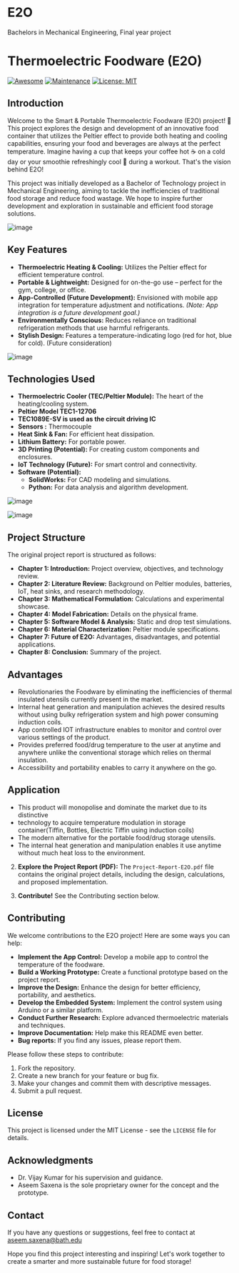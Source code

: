 # E2O
Bachelors in Mechanical Engineering, Final year project

# Thermoelectric Foodware (E2O)

[![Awesome](https://cdn.rawgit.com/sindresorhus/awesome/d7305f38d29fed78fa85652e3a63e154dd8e8829/media/badge.svg)](https://github.com/sindresorhus/awesome)
[![Maintenance](https://img.shields.io/badge/Maintained%3F-yes-green.svg)](https://GitHub.com/Naereen/StrapDown.js/graphs/commit-activity)
[![License: MIT](https://img.shields.io/badge/License-MIT-yellow.svg)](https://opensource.org/licenses/MIT)

## Introduction

Welcome to the Smart & Portable Thermoelectric Foodware (E2O) project! 🚀 This project explores the design and development of an innovative food container that utilizes the Peltier effect to provide both heating and cooling capabilities, ensuring your food and beverages are always at the perfect temperature. Imagine having a cup that keeps your coffee hot ☕ on a cold day or your smoothie refreshingly cool 🍹 during a workout.  That's the vision behind E2O!

This project was initially developed as a Bachelor of Technology project in Mechanical Engineering, aiming to tackle the inefficiencies of traditional food storage and reduce food wastage. We hope to inspire further development and exploration in sustainable and efficient food storage solutions.

![image](https://github.com/user-attachments/assets/84aea47c-7fff-49a4-871f-4360c00b5c4f)

##  Key Features

*   **Thermoelectric Heating & Cooling:** Utilizes the Peltier effect for efficient temperature control.
*   **Portable & Lightweight:** Designed for on-the-go use – perfect for the gym, college, or office.
*   **App-Controlled (Future Development):** Envisioned with mobile app integration for temperature adjustment and notifications.  *(Note: App integration is a future development goal.)*
*   **Environmentally Conscious:** Reduces reliance on traditional refrigeration methods that use harmful refrigerants.
*   **Stylish Design:** Features a temperature-indicating logo (red for hot, blue for cold). (Future consideration)

![image](https://github.com/user-attachments/assets/f26b5fbb-2860-4055-9cd4-cd64810b5fe1)

##  Technologies Used

*   **Thermoelectric Cooler (TEC/Peltier Module):** The heart of the heating/cooling system.
*   **Peltier Model TEC1-12706**
*   **TEC1089E-SV is used as the circuit driving IC**
*   **Sensors :** Thermocouple
*   **Heat Sink & Fan:**  For efficient heat dissipation. 
*   **Lithium Battery:** For portable power.
*   **3D Printing (Potential):** For creating custom components and enclosures.
*   **IoT Technology (Future):**  For smart control and connectivity.
*   **Software (Potential):**
    *   **SolidWorks:** For CAD modeling and simulations.
    *   **Python:** For data analysis and algorithm development.
 
![image](https://github.com/user-attachments/assets/f0852640-dcb1-440f-b5a1-55f82ed09805)


![image](https://github.com/user-attachments/assets/d802c0a4-dc00-42eb-8057-73ad4b917ca3)



## Project Structure

The original project report is structured as follows:

*   **Chapter 1: Introduction:** Project overview, objectives, and technology review.
*   **Chapter 2: Literature Review:** Background on Peltier modules, batteries, IoT, heat sinks, and research methodology.
*   **Chapter 3: Mathematical Formulation:** Calculations and experimental showcase.
*   **Chapter 4: Model Fabrication:** Details on the physical frame.
*   **Chapter 5: Software Model & Analysis:** Static and drop test simulations.
*   **Chapter 6: Material Characterization:** Peltier module specifications.
*   **Chapter 7: Future of E2O:** Advantages, disadvantages, and potential applications.
*   **Chapter 8: Conclusion:** Summary of the project.

## Advantages

* Revolutionaries the Foodware by eliminating the inefficiencies of thermal insulated utensils currently present in the market.
* Internal heat generation and manipulation achieves the desired results without using bulky refrigeration system and high power consuming induction coils.
* App controlled IOT infrastructure enables to monitor and control over various settings of the product.
* Provides preferred food/drug temperature to the user at anytime and anywhere unlike the conventional storage which relies on thermal insulation.
* Accessibility and portability enables to carry it anywhere on the go.

## Application

* This product will monopolise and dominate the market due to its distinctive
* technology to acquire temperature modulation in storage container(Tiffin, Bottles, Electric Tiffin using induction coils)
* The modern alternative for the portable food/drug storage utensils.
* The internal heat generation and manipulation enables it use anytime without much heat loss to the environment.

2.  **Explore the Project Report (PDF):** The `Project-Report-E2O.pdf` file contains the original project details, including the design, calculations, and proposed implementation.

3.  **Contribute!**  See the Contributing section below.

## Contributing

We welcome contributions to the E2O project! Here are some ways you can help:

*   **Implement the App Control:** Develop a mobile app to control the temperature of the foodware. 
*   **Build a Working Prototype:** Create a functional prototype based on the project report.
*   **Improve the Design:** Enhance the design for better efficiency, portability, and aesthetics. 
*   **Develop the Embedded System:** Implement the control system using Arduino or a similar platform.
*   **Conduct Further Research:** Explore advanced thermoelectric materials and techniques.
*   **Improve Documentation:**  Help make this README even better.
*   **Bug reports:** If you find any issues, please report them.

Please follow these steps to contribute:

1.  Fork the repository.
2.  Create a new branch for your feature or bug fix.
3.  Make your changes and commit them with descriptive messages.
4.  Submit a pull request.

## License

This project is licensed under the MIT License - see the `LICENSE` file for details.

## Acknowledgments

*   Dr. Vijay Kumar for his supervision and guidance.
*   Aseem Saxena is the sole proprietary owner for the concept and the prototype.

## Contact

If you have any questions or suggestions, feel free to contact at aseem.saxena@bath.edu

Hope you find this project interesting and inspiring! Let's work together to create a smarter and more sustainable future for food storage!
